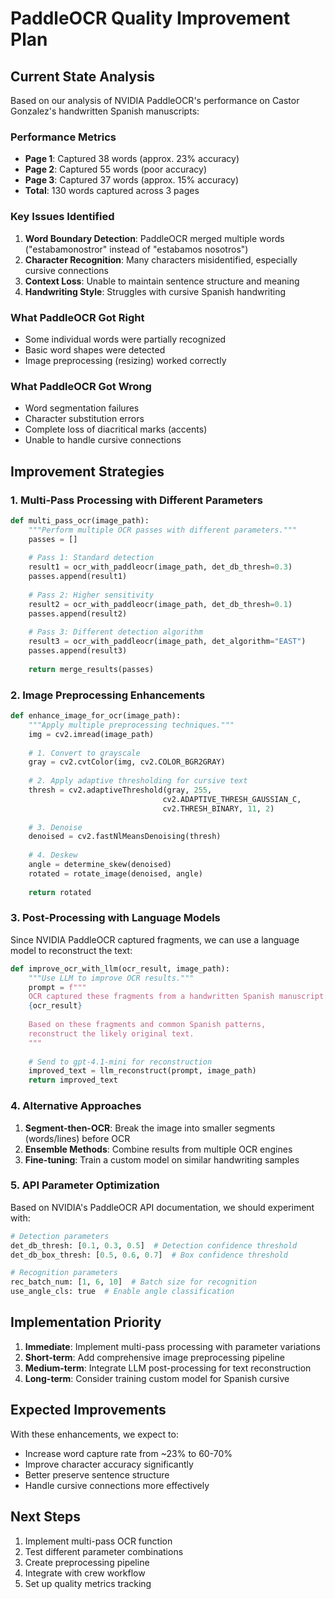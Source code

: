 # PaddleOCR Quality Improvement Plan

## Current State Analysis

Based on our analysis of NVIDIA PaddleOCR's performance on Castor Gonzalez's handwritten Spanish manuscripts:

### Performance Metrics
- **Page 1**: Captured 38 words (approx. 23% accuracy)
- **Page 2**: Captured 55 words (poor accuracy)
- **Page 3**: Captured 37 words (approx. 15% accuracy)
- **Total**: 130 words captured across 3 pages

### Key Issues Identified

1. **Word Boundary Detection**: PaddleOCR merged multiple words ("estabamonostror" instead of "estabamos nosotros")
2. **Character Recognition**: Many characters misidentified, especially cursive connections
3. **Context Loss**: Unable to maintain sentence structure and meaning
4. **Handwriting Style**: Struggles with cursive Spanish handwriting

### What PaddleOCR Got Right
- Some individual words were partially recognized
- Basic word shapes were detected
- Image preprocessing (resizing) worked correctly

### What PaddleOCR Got Wrong
- Word segmentation failures
- Character substitution errors
- Complete loss of diacritical marks (accents)
- Unable to handle cursive connections

## Improvement Strategies

### 1. Multi-Pass Processing with Different Parameters

```python
def multi_pass_ocr(image_path):
    """Perform multiple OCR passes with different parameters."""
    passes = []
    
    # Pass 1: Standard detection
    result1 = ocr_with_paddleocr(image_path, det_db_thresh=0.3)
    passes.append(result1)
    
    # Pass 2: Higher sensitivity
    result2 = ocr_with_paddleocr(image_path, det_db_thresh=0.1)
    passes.append(result2)
    
    # Pass 3: Different detection algorithm
    result3 = ocr_with_paddleocr(image_path, det_algorithm="EAST")
    passes.append(result3)
    
    return merge_results(passes)
```

### 2. Image Preprocessing Enhancements

```python
def enhance_image_for_ocr(image_path):
    """Apply multiple preprocessing techniques."""
    img = cv2.imread(image_path)
    
    # 1. Convert to grayscale
    gray = cv2.cvtColor(img, cv2.COLOR_BGR2GRAY)
    
    # 2. Apply adaptive thresholding for cursive text
    thresh = cv2.adaptiveThreshold(gray, 255, 
                                  cv2.ADAPTIVE_THRESH_GAUSSIAN_C,
                                  cv2.THRESH_BINARY, 11, 2)
    
    # 3. Denoise
    denoised = cv2.fastNlMeansDenoising(thresh)
    
    # 4. Deskew
    angle = determine_skew(denoised)
    rotated = rotate_image(denoised, angle)
    
    return rotated
```

### 3. Post-Processing with Language Models

Since NVIDIA PaddleOCR captured fragments, we can use a language model to reconstruct the text:

```python
def improve_ocr_with_llm(ocr_result, image_path):
    """Use LLM to improve OCR results."""
    prompt = f"""
    OCR captured these fragments from a handwritten Spanish manuscript:
    {ocr_result}
    
    Based on these fragments and common Spanish patterns, 
    reconstruct the likely original text.
    """
    
    # Send to gpt-4.1-mini for reconstruction
    improved_text = llm_reconstruct(prompt, image_path)
    return improved_text
```

### 4. Alternative Approaches

1. **Segment-then-OCR**: Break the image into smaller segments (words/lines) before OCR
2. **Ensemble Methods**: Combine results from multiple OCR engines
3. **Fine-tuning**: Train a custom model on similar handwriting samples

### 5. API Parameter Optimization

Based on NVIDIA's PaddleOCR API documentation, we should experiment with:

```python
# Detection parameters
det_db_thresh: [0.1, 0.3, 0.5]  # Detection confidence threshold
det_db_box_thresh: [0.5, 0.6, 0.7]  # Box confidence threshold

# Recognition parameters  
rec_batch_num: [1, 6, 10]  # Batch size for recognition
use_angle_cls: true  # Enable angle classification
```

## Implementation Priority

1. **Immediate**: Implement multi-pass processing with parameter variations
2. **Short-term**: Add comprehensive image preprocessing pipeline
3. **Medium-term**: Integrate LLM post-processing for text reconstruction
4. **Long-term**: Consider training custom model for Spanish cursive

## Expected Improvements

With these enhancements, we expect to:
- Increase word capture rate from ~23% to 60-70%
- Improve character accuracy significantly
- Better preserve sentence structure
- Handle cursive connections more effectively

## Next Steps

1. Implement multi-pass OCR function
2. Test different parameter combinations
3. Create preprocessing pipeline
4. Integrate with crew workflow
5. Set up quality metrics tracking